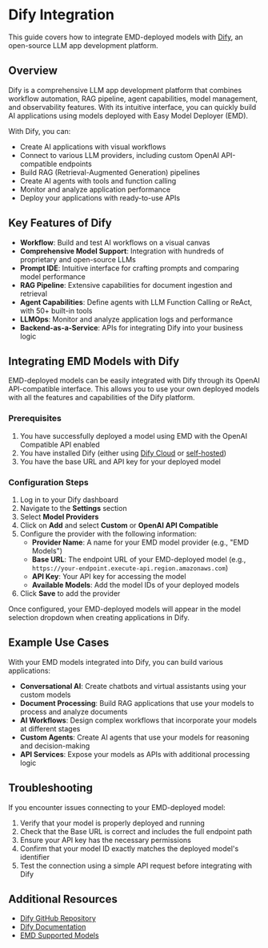 # Dify Integration

This guide covers how to integrate EMD-deployed models with [Dify](https://github.com/langgenius/dify), an open-source LLM app development platform.

## Overview

Dify is a comprehensive LLM app development platform that combines workflow automation, RAG pipeline, agent capabilities, model management, and observability features. With its intuitive interface, you can quickly build AI applications using models deployed with Easy Model Deployer (EMD).

With Dify, you can:
- Create AI applications with visual workflows
- Connect to various LLM providers, including custom OpenAI API-compatible endpoints
- Build RAG (Retrieval-Augmented Generation) pipelines
- Create AI agents with tools and function calling
- Monitor and analyze application performance
- Deploy your applications with ready-to-use APIs

## Key Features of Dify

- **Workflow**: Build and test AI workflows on a visual canvas
- **Comprehensive Model Support**: Integration with hundreds of proprietary and open-source LLMs
- **Prompt IDE**: Intuitive interface for crafting prompts and comparing model performance
- **RAG Pipeline**: Extensive capabilities for document ingestion and retrieval
- **Agent Capabilities**: Define agents with LLM Function Calling or ReAct, with 50+ built-in tools
- **LLMOps**: Monitor and analyze application logs and performance
- **Backend-as-a-Service**: APIs for integrating Dify into your business logic

## Integrating EMD Models with Dify

EMD-deployed models can be easily integrated with Dify through its OpenAI API-compatible interface. This allows you to use your own deployed models with all the features and capabilities of the Dify platform.

### Prerequisites

1. You have successfully deployed a model using EMD with the OpenAI Compatible API enabled
2. You have installed Dify (either using [Dify Cloud](https://cloud.dify.ai) or [self-hosted](https://docs.dify.ai/getting-started/install-self-hosted))
3. You have the base URL and API key for your deployed model

### Configuration Steps

1. Log in to your Dify dashboard
2. Navigate to the **Settings** section
3. Select **Model Providers**
4. Click on **Add** and select **Custom** or **OpenAI API Compatible**
5. Configure the provider with the following information:
   - **Provider Name**: A name for your EMD model provider (e.g., "EMD Models")
   - **Base URL**: The endpoint URL of your EMD-deployed model (e.g., `https://your-endpoint.execute-api.region.amazonaws.com`)
   - **API Key**: Your API key for accessing the model
   - **Available Models**: Add the model IDs of your deployed models
6. Click **Save** to add the provider

Once configured, your EMD-deployed models will appear in the model selection dropdown when creating applications in Dify.

## Example Use Cases

With your EMD models integrated into Dify, you can build various applications:

- **Conversational AI**: Create chatbots and virtual assistants using your custom models
- **Document Processing**: Build RAG applications that use your models to process and analyze documents
- **AI Workflows**: Design complex workflows that incorporate your models at different stages
- **Custom Agents**: Create AI agents that use your models for reasoning and decision-making
- **API Services**: Expose your models as APIs with additional processing logic

## Troubleshooting

If you encounter issues connecting to your EMD-deployed model:

1. Verify that your model is properly deployed and running
2. Check that the Base URL is correct and includes the full endpoint path
3. Ensure your API key has the necessary permissions
4. Confirm that your model ID exactly matches the deployed model's identifier
5. Test the connection using a simple API request before integrating with Dify

## Additional Resources

- [Dify GitHub Repository](https://github.com/langgenius/dify)
- [Dify Documentation](https://docs.dify.ai)
- [EMD Supported Models](supported_models.md)
